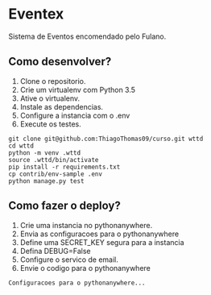 # Eventex

Sistema de Eventos encomendado pelo Fulano.

## Como desenvolver?

1. Clone o repositorio.
2. Crie um virtualenv com Python 3.5
3. Ative o virtualenv.
4. Instale as dependencias.
5. Configure a instancia com o .env
6. Execute os testes.

```console
git clone git@github.com:ThiagoThomas09/curso.git wttd
cd wttd
python -m venv .wttd
source .wttd/bin/activate
pip install -r requirements.txt
cp contrib/env-sample .env
python manage.py test
```

## Como fazer o deploy?

1. Crie uma instancia no pythonanywhere.
2. Envia as configuracoes para o pythonanywhere
3. Define uma SECRET_KEY segura para a instancia
4. Defina DEBUG=False
5. Configure o servico de email.
6. Envie o codigo para o pythonanywhere

```console
Configuracoes para o pythonanywhere...
```